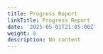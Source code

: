 ```yaml
---
title: Progress Report
linkTitle: Progress Report
date: '2025-05-01T21:05:00Z'
weight: 0
description: No content
---
```



